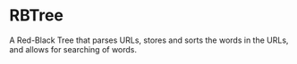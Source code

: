 # RBTree
A Red-Black Tree that parses URLs, stores and sorts the words in the URLs, and allows for searching of words.
